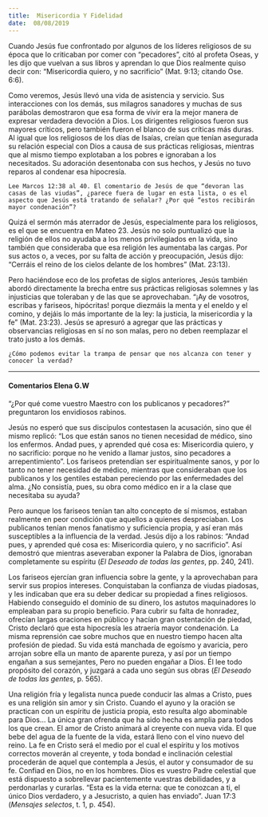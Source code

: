 ```yaml
---
title:  Misericordia Y Fidelidad
date:  08/08/2019
---
```


Cuando Jesús fue confrontado por algunos de los líderes religiosos de su época que lo criticaban por comer con “pecadores”, citó al profeta Oseas, y les dijo que vuelvan a sus libros y aprendan lo que Dios realmente quiso decir con: “Misericordia quiero, y no sacrificio” (Mat. 9:13; citando Ose. 6:6).

Como veremos, Jesús llevó una vida de asistencia y servicio. Sus interacciones con los demás, sus milagros sanadores y muchas de sus parábolas demostraron que esa forma de vivir era la mejor manera de expresar verdadera devoción a Dios. Los dirigentes religiosos fueron sus mayores críticos, pero también fueron el blanco de sus críticas más duras. Al igual que los religiosos de los días de Isaías, creían que tenían asegurada su relación especial con Dios a causa de sus prácticas religiosas, mientras que al mismo tiempo explotaban a los pobres e ignoraban a los necesitados. Su adoración desentonaba con sus hechos, y Jesús no tuvo reparos al condenar esa hipocresía.

`Lee Marcos 12:38 al 40. El comentario de Jesús de que “devoran las casas de las viudas”, ¿parece fuera de lugar en esta lista, o es el aspecto que Jesús está tratando de señalar? ¿Por qué “estos recibirán mayor condenación”?`

Quizá el sermón más aterrador de Jesús, especialmente para los religiosos, es el que se encuentra en Mateo 23. Jesús no solo puntualizó que la religión de ellos no ayudaba a los menos privilegiados en la vida, sino también que consideraba que esa religión les aumentaba las cargas. Por sus actos o, a veces, por su falta de acción y preocupación, Jesús dijo: “Cerráis el reino de los cielos delante de los hombres” (Mat. 23:13).

Pero haciéndose eco de los profetas de siglos anteriores, Jesús también abordó directamente la brecha entre sus prácticas religiosas solemnes y las injusticias que toleraban y de las que se aprovechaban. “¡Ay de vosotros, escribas y fariseos, hipócritas! porque diezmáis la menta y el eneldo y el comino, y dejáis lo más importante de la ley: la justicia, la misericordia y la fe” (Mat. 23:23). Jesús se apresuró a agregar que las prácticas y observancias religiosas en sí no son malas, pero no deben reemplazar el trato justo a los demás.

`¿Cómo podemos evitar la trampa de pensar que nos alcanza con tener y conocer la verdad?`

---

#### Comentarios Elena G.W

“¿Por qué come vuestro Maestro con los publicanos y pecadores?” preguntaron los envidiosos rabinos.

Jesús no esperó que sus discípulos contestasen la acusación, sino que él mismo replicó: “Los que están sanos no tienen necesidad de médico, sino los enfermos. Andad pues, y aprended qué cosa es: Misericordia quiero, y no sacrificio: porque no he venido a llamar justos, sino pecadores a arrepentimiento”. Los fariseos pretendían ser espiritualmente sanos, y por lo tanto no tener necesidad de médico, mientras que consideraban que los publicanos y los gentiles estaban pereciendo por las enfermedades del alma. ¿No consistía, pues, su obra como médico en ir a la clase que necesitaba su ayuda?

Pero aunque los fariseos tenían tan alto concepto de sí mismos, estaban realmente en peor condición que aquellos a quienes despreciaban. Los publicanos tenían menos fanatismo y suficiencia propia, y así eran más susceptibles a la influencia de la verdad. Jesús dijo a los rabinos: “Andad pues, y aprended qué cosa es: Misericordia quiero, y no sacrificio”. Así demostró que mientras aseveraban exponer la Palabra de Dios, ignoraban completamente su espíritu (_El Deseado de todas las gentes_, pp. 240, 241).

Los fariseos ejercían gran influencia sobre la gente, y la aprovechaban para servir sus propios intereses. Conquistaban la confianza de viudas piadosas, y les indicaban que era su deber dedicar su propiedad a fines religiosos. Habiendo conseguido el dominio de su dinero, los astutos maquinadores lo empleaban para su propio beneficio. Para cubrir su falta de honradez, ofrecían largas oraciones en público y hacían gran ostentación de piedad, Cristo declaró que esta hipocresía les atraería mayor condenación. La misma reprensión cae sobre muchos que en nuestro tiempo hacen alta profesión de piedad. Su vida está manchada de egoísmo y avaricia, pero arrojan sobre ella un manto de aparente pureza, y así por un tiempo engañan a sus semejantes, Pero no pueden engañar a Dios. Él lee todo propósito del corazón, y juzgará a cada uno según sus obras (_El Deseado de todas las gentes_, p. 565).

Una religión fría y legalista nunca puede conducir las almas a Cristo, pues es una religión sin amor y sin Cristo. Cuando el ayuno y la oración se practican con un espíritu de justicia propia, esto resulta algo abominable para Dios… La única gran ofrenda que ha sido hecha es amplia para todos los que crean. El amor de Cristo animará al creyente con nueva vida. El que bebe del agua de la fuente de la vida, estará lleno con el vino nuevo del reino. La fe en Cristo será el medio por el cual el espíritu y los motivos correctos moverán al creyente, y toda bondad e inclinación celestial procederán de aquel que contempla a Jesús, el autor y consumador de su fe. Confiad en Dios, no en los hombres. Dios es vuestro Padre celestial que está dispuesto a sobrellevar pacientemente vuestras debilidades, y a perdonarlas y curarlas. “Esta es la vida eterna: que te conozcan a ti, el único Dios verdadero, y a Jesucristo, a quien has enviado”. Juan 17:3 (_Mensajes selectos_, t. 1, p. 454).